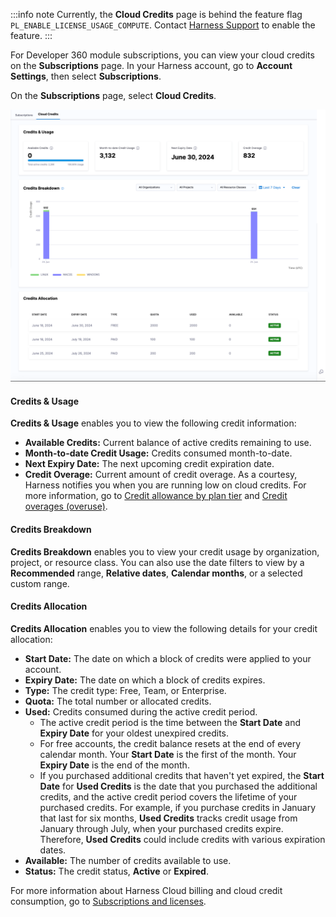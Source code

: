 :::info note
Currently, the **Cloud Credits** page is behind the feature flag `PL_ENABLE_LICENSE_USAGE_COMPUTE`. Contact [Harness Support](mailto:support@harness.io) to enable the feature.
:::

For Developer 360 module subscriptions, you can view your cloud credits on the **Subscriptions** page. In your Harness account, go to **Account Settings**, then select **Subscriptions**.

On the **Subscriptions** page, select **Cloud Credits**.

![](./static/cloud-credits.png)

#### Credits & Usage

**Credits & Usage** enables you to view the following credit information:

- **Available Credits:** Current balance of active credits remaining to use.
- **Month-to-date Credit Usage:** Credits consumed month-to-date.
- **Next Expiry Date:** The next upcoming credit expiration date.
- **Credit Overage:** Current amount of credit overage. As a courtesy, Harness notifies you when you are running low on cloud credits. For more information, go to [Credit allowance by plan tier](/docs/continuous-integration/get-started/ci-subscription-mgmt/#credit-allowance-by-plan-tier) and [Credit overages (overuse)](/docs/continuous-integration/get-started/ci-subscription-mgmt#credit-overages-overuse).

#### Credits Breakdown

**Credits Breakdown** enables you to view your credit usage by organization, project, or resource class. You can also use the date filters to view by a **Recommended** range, **Relative dates**, **Calendar months**, or a selected custom range.

#### Credits Allocation

**Credits Allocation** enables you to view the following details for your credit allocation:

- **Start Date:** The date on which a block of credits were applied to your account.
- **Expiry Date:** The date on which a block of credits expires.
- **Type:** The credit type: Free, Team, or Enterprise.
- **Quota:** The total number or allocated credits.
- **Used:** Credits consumed during the active credit period.
   - The active credit period is the time between the **Start Date** and **Expiry Date** for your oldest unexpired credits.
   - For free accounts, the credit balance resets at the end of every calendar month. Your **Start Date** is the first of the month. Your **Expiry Date** is the end of the month.
   - If you purchased additional credits that haven't yet expired, the **Start Date** for **Used Credits** is the date that you purchased the additional credits, and the active credit period covers the lifetime of your purchased credits. For example, if you purchase credits in January that last for six months, **Used Credits** tracks credit usage from January through July, when your purchased credits expire. Therefore, **Used Credits** could include credits with various expiration dates.
- **Available:** The number of credits available to use.
- **Status:** The credit status, **Active** or **Expired**.

For more information about Harness Cloud billing and cloud credit consumption, go to [Subscriptions and licenses](/docs/continuous-integration/get-started/ci-subscription-mgmt.md#harness-cloud-billing-and-cloud-credits).

